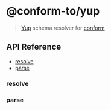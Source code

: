 # @conform-to/yup

> [Yup](https://github.com/jquense/yup) schema resolver for [conform](https://github.com/edmundhung/conform)

## API Reference

- [resolve](#resolve)
- [parse](#parse)

### resolve

### parse

